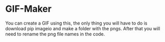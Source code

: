 # GIF-Maker
You can create a GIF using this, the only thing you will have to do is download pip imageio and make a folder with the pngs. After that you will need to rename the png file names in the code.
